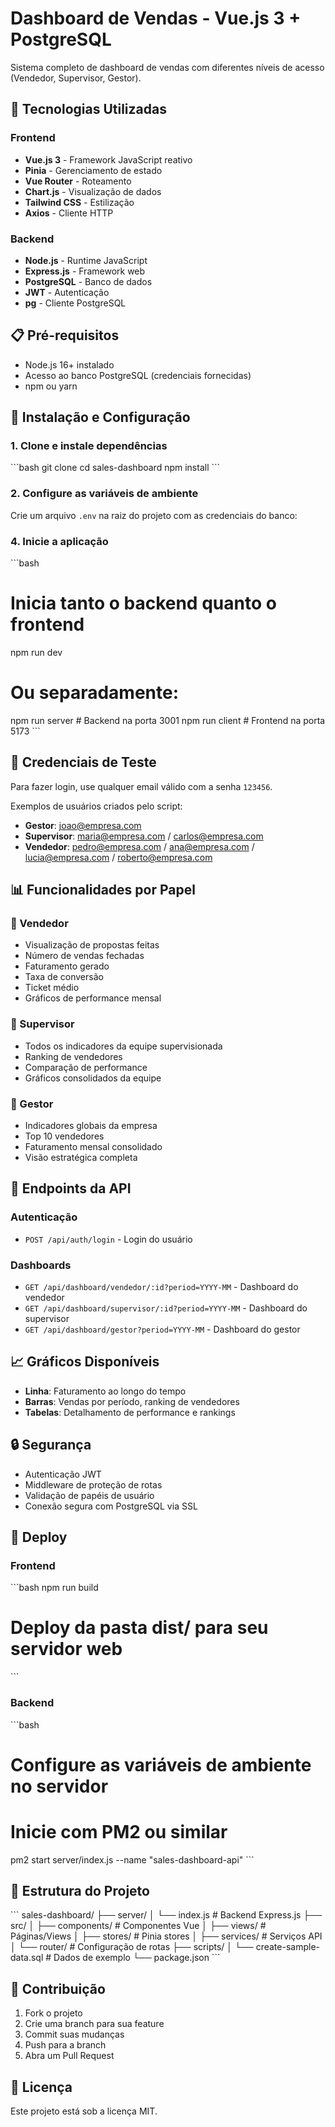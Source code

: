 # Dashboard de Vendas - Vue.js 3 + PostgreSQL

Sistema completo de dashboard de vendas com diferentes níveis de acesso (Vendedor, Supervisor, Gestor).

## 🚀 Tecnologias Utilizadas

### Frontend
- **Vue.js 3** - Framework JavaScript reativo
- **Pinia** - Gerenciamento de estado
- **Vue Router** - Roteamento
- **Chart.js** - Visualização de dados
- **Tailwind CSS** - Estilização
- **Axios** - Cliente HTTP

### Backend
- **Node.js** - Runtime JavaScript
- **Express.js** - Framework web
- **PostgreSQL** - Banco de dados
- **JWT** - Autenticação
- **pg** - Cliente PostgreSQL

## 📋 Pré-requisitos

- Node.js 16+ instalado
- Acesso ao banco PostgreSQL (credenciais fornecidas)
- npm ou yarn

## 🔧 Instalação e Configuração

### 1. Clone e instale dependências
\`\`\`bash
git clone <repository-url>
cd sales-dashboard
npm install
\`\`\`

### 2. Configure as variáveis de ambiente
Crie um arquivo `.env` na raiz do projeto com as credenciais do banco:

### 4. Inicie a aplicação
\`\`\`bash
# Inicia tanto o backend quanto o frontend
npm run dev

# Ou separadamente:
npm run server  # Backend na porta 3001
npm run client  # Frontend na porta 5173
\`\`\`

## 🔐 Credenciais de Teste

Para fazer login, use qualquer email válido com a senha `123456`.

Exemplos de usuários criados pelo script:
- **Gestor**: joao@empresa.com
- **Supervisor**: maria@empresa.com / carlos@empresa.com  
- **Vendedor**: pedro@empresa.com / ana@empresa.com / lucia@empresa.com / roberto@empresa.com

## 📊 Funcionalidades por Papel

### 👤 Vendedor
- Visualização de propostas feitas
- Número de vendas fechadas
- Faturamento gerado
- Taxa de conversão
- Ticket médio
- Gráficos de performance mensal

### 👥 Supervisor
- Todos os indicadores da equipe supervisionada
- Ranking de vendedores
- Comparação de performance
- Gráficos consolidados da equipe

### 🏢 Gestor
- Indicadores globais da empresa
- Top 10 vendedores
- Faturamento mensal consolidado
- Visão estratégica completa

## 🎯 Endpoints da API

### Autenticação
- `POST /api/auth/login` - Login do usuário

### Dashboards
- `GET /api/dashboard/vendedor/:id?period=YYYY-MM` - Dashboard do vendedor
- `GET /api/dashboard/supervisor/:id?period=YYYY-MM` - Dashboard do supervisor
- `GET /api/dashboard/gestor?period=YYYY-MM` - Dashboard do gestor

## 📈 Gráficos Disponíveis

- **Linha**: Faturamento ao longo do tempo
- **Barras**: Vendas por período, ranking de vendedores
- **Tabelas**: Detalhamento de performance e rankings

## 🔒 Segurança

- Autenticação JWT
- Middleware de proteção de rotas
- Validação de papéis de usuário
- Conexão segura com PostgreSQL via SSL

## 🚀 Deploy

### Frontend
\`\`\`bash
npm run build
# Deploy da pasta dist/ para seu servidor web
\`\`\`

### Backend
\`\`\`bash
# Configure as variáveis de ambiente no servidor
# Inicie com PM2 ou similar
pm2 start server/index.js --name "sales-dashboard-api"
\`\`\`

## 📝 Estrutura do Projeto

\`\`\`
sales-dashboard/
├── server/
│   └── index.js          # Backend Express.js
├── src/
│   ├── components/       # Componentes Vue
│   ├── views/           # Páginas/Views
│   ├── stores/          # Pinia stores
│   ├── services/        # Serviços API
│   └── router/          # Configuração de rotas
├── scripts/
│   └── create-sample-data.sql  # Dados de exemplo
└── package.json
\`\`\`

## 🤝 Contribuição

1. Fork o projeto
2. Crie uma branch para sua feature
3. Commit suas mudanças
4. Push para a branch
5. Abra um Pull Request

## 📄 Licença

Este projeto está sob a licença MIT.
